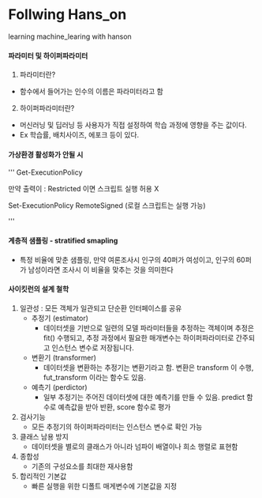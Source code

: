# Follwing Hans_on
learning machine_learing with hanson

#### 파라미터 및 하이퍼파라미터

1. 파라미터란?
- 함수에서 들어가는 인수의 이름은 파라미터라고 함
2. 하이퍼파라미터란?
- 머신러닝 및 딥러닝 등 사용자가 직접 설정하여 학습 과정에 영향을 주는 값이다.
- Ex 학습률, 배치사이즈, 에포크 등이 있다.


#### 가상환경 활성화가 안될 시

 '''
 Get-ExecutionPolicy

 만약 출력이 : Restricted 이면 스크립트 실행 허용 X

 Set-ExecutionPolicy RemoteSigned (로컬 스크립트는 실행 가능)

 
 ''' 

#### 계층적 샘플링 - stratified smapling
- 특정 비율에 맞춘 샘플링, 만약 여론조사시 인구의 40퍼가 여성이고, 인구의 60퍼가 남성이라면 조사시 이 비율을 맞추는 것을 의미한다


#### 사이킷런의 설계 철학

1. 일관성 : 모든 객체가 일관되고 단순환 인터페이스를 공유
    - 추정기 (estimator)
        * 데이터셋을 기반으로 일련의 모델 파라미터들을 추정하는 객체이며 추정은 fit() 수행되고, 추정 과정에서 필요한 매개변수는 하이퍼파라미터로 간주되고 인스턴스 변수로 저장됩니다.
    - 변환기 (transformer)
        * 데이터셋을 변환하는 추정기는 변환기라고 함. 변환은 transform 이 수행, fut_transform 이라는 함수도 있음.
    - 예측기 (perdictor)
        * 일부 추정기는 주어진 데이터셋에 대한 예측기를 만들 수 있음. predict 함수로 예측값을 받아 반환, score 함수로 평가
2. 검사기능
   - 모든 추정기의 하이퍼파라미터는 인스턴스 변수로 확인 가능
3. 클래스 남용 방지 
    - 데이터셋을 별로의 클래스가 아니라 넘파이 배열이나 희소 행렬로 표현함
4. 종합성
    - 기존의 구성요소를 최대한 재사용함
5. 합리적인 기본값
    - 빠른 실행을 위한 디폴트 매게변수에 기본값을 지정


    



